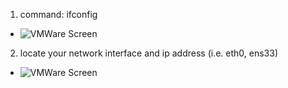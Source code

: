 1. command: ifconfig
- ![VMWare Screen](7.png)

2. locate your network interface and ip address (i.e. eth0, ens33)
- ![VMWare Screen](8.png)

